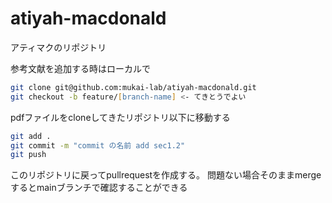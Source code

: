 # atiyah-macdonald
アティマクのリポジトリ


参考文献を追加する時はローカルで
```zsh
git clone git@github.com:mukai-lab/atiyah-macdonald.git
git checkout -b feature/[branch-name] <- てきとうでよい
```
pdfファイルをcloneしてきたリポジトリ以下に移動する
```zsh
git add .
git commit -m "commit の名前 add sec1.2"
git push 
```

このリポジトリに戻ってpullrequestを作成する。
問題ない場合そのままmergeするとmainブランチで確認することができる
